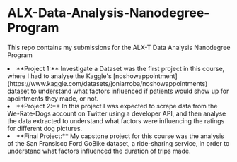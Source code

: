 # ALX-Data-Analysis-Nanodegree-Program
This repo contains my submissions for the ALX-T Data Analysis Nanodegree Program

<li>**Project 1:** Investigate a Dataset was the first project in this course, where I had to analyse the Kaggle's [noshowappointment](https://www.kaggle.com/datasets/joniarroba/noshowappointments) dataset to understand what factors influenced if patients would show up for apointments they made, or not.</li>
<li>**Project 2:** In this project I was expected to scrape data from the We-Rate-Dogs account on Twitter using a developer API, and then analyse the data extracted to understand what factors were influencing the ratings for different dog pictures.</li>
<li>**Final Project:** My capstone project for this course was the analysis of the San Fransisco Ford GoBike dataset, a ride-sharing service, in order to understand what factors influenced the duration of trips made.</li>
